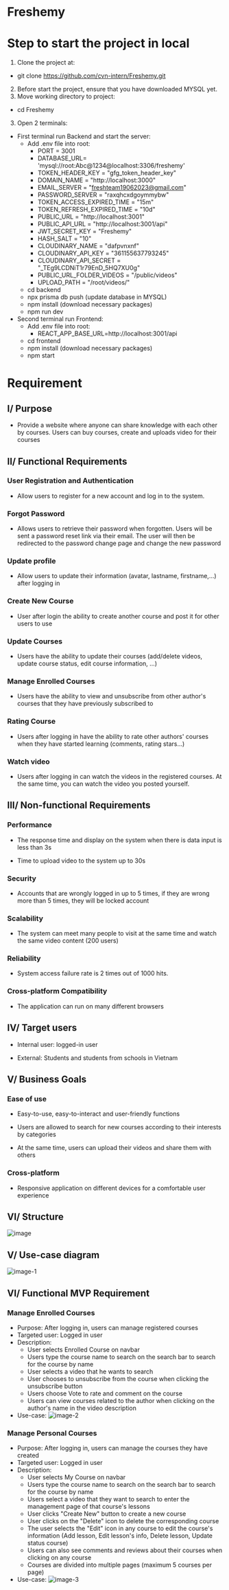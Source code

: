 # Freshemy

# Step to start the project in local

1. Clone the project at: 
  - git clone https://github.com/cvn-intern/Freshemy.git
2. Before start the project, ensure that you have downloaded MYSQL yet.
2. Move working directory to project: 
  - cd Freshemy
3. Open 2 terminals:
 - First terminal run Backend and start the server:
    - Add .env file into root:
      - PORT = 3001
      - DATABASE_URL= 'mysql://root:Abc@1234@localhost:3306/freshemy'
      - TOKEN_HEADER_KEY = "gfg_token_header_key"
      - DOMAIN_NAME = "http://localhost:3000"
      - EMAIL_SERVER = "freshteam19062023@gmail.com"
      - PASSWORD_SERVER = "raxqhcxdgoymmybw"
      - TOKEN_ACCESS_EXPIRED_TIME = "15m"
      - TOKEN_REFRESH_EXPIRED_TIME = "10d"
      - PUBLIC_URL = "http://localhost:3001"
      - PUBLIC_API_URL = "http://localhost:3001/api"
      - JWT_SECRET_KEY = "Freshemy"
      - HASH_SALT = "10"
      - CLOUDINARY_NAME = "dafpvnxnf"
      - CLOUDINARY_API_KEY = "361155637793245"
      - CLOUDINARY_API_SECRET = "_TEg9LCDNiT1r79EnD_5HQ7XU0g"
      - PUBLIC_URL_FOLDER_VIDEOS = "/public/videos"
      - UPLOAD_PATH = "/root/videos/"
    - cd backend
    - npx prisma db push (update database in MYSQL)
    - npm install (download necessary packages)
    - npm run dev
  - Second terminal run Frontend:
    - Add .env file into root:
      - REACT_APP_BASE_URL=http://localhost:3001/api
    - cd frontend
    - npm install (download necessary packages)
    - npm start
# Requirement

## I/ Purpose

- Provide a website where anyone can share knowledge with each other by courses. Users can buy courses, create and uploads video for their courses

## II/ Functional Requirements

### User Registration and Authentication

- Allow users to register for a new account and log in to the system.

### Forgot Password

- Allows users to retrieve their password when forgotten. Users will be sent a password reset link via their email. The user will then be redirected to the password change page and change the new password

### Update profile

- Allow users to update their information (avatar, lastname, firstname,...) after logging in

### Create New Course

- User after login the ability to create another course and post it for other users to use

### Update Courses

- Users have the ability to update their courses (add/delete videos, update course status, edit course information, ...)

### Manage Enrolled Courses

- Users have the ability to view and unsubscribe from other author's courses that they have previously subscribed to

### Rating Course

- Users after logging in have the ability to rate other authors' courses when they have started learning (comments, rating stars...)

### Watch video

- Users after logging in can watch the videos in the registered courses. At the same time, you can watch the video you posted yourself.

## III/ Non-functional Requirements

### Performance

- The response time and display on the system when there is data input is less than 3s

- Time to upload video to the system up to 30s

### Security

- Accounts that are wrongly logged in up to 5 times, if they are wrong more than 5 times, they will be locked account

### Scalability

- The system can meet many people to visit at the same time and watch the same video content (200 users)

### Reliability

- System access failure rate is 2 times out of 1000 hits.

### Cross-platform Compatibility

- The application can run on many different browsers

## IV/ Target users

- Internal user: logged-in user

- External: Students and students from schools in Vietnam

## V/ Business Goals

### Ease of use

- Easy-to-use, easy-to-interact and user-friendly functions

- Users are allowed to search for new courses according to their interests by categories

- At the same time, users can upload their videos and share them with others

### Cross-platform

- Responsive application on different devices for a comfortable user experience

## VI/ Structure

![image](https://github.com/cvn-intern/Freshemy/assets/70811800/2b2e1771-a642-48c2-8276-ca8146260cb5)

## V/ Use-case diagram

![image-1](https://github.com/cvn-intern/Freshemy/assets/70811800/6760925a-07a2-4b39-a75a-689db8685f7f)

## VI/ Functional MVP Requirement

### Manage Enrolled Courses

- Purpose: After logging in, users can manage registered courses
- Targeted user: Logged in user
- Description:
  - User selects Enrolled Course on navbar
  - Users type the course name to search on the search bar to search for the course by name
  - User selects a video that he wants to search
  - User chooses to unsubscribe from the course when clicking the unsubscribe button
  - Users choose Vote to rate and comment on the course
  - Users can view courses related to the author when clicking on the author's name in the video description
- Use-case:
    ![image-2](https://github.com/cvn-intern/Freshemy/assets/70811800/71597ce0-3490-45bd-a781-5c9695d27a99)

### Manage Personal Courses

- Purpose: After logging in, users can manage the courses they have created
- Targeted user: Logged in user
- Description:
  - User selects My Course on navbar
  - Users type the course name to search on the search bar to search for the course by name
  - Users select a video that they want to search to enter the management page of that course's lessons
  - User clicks "Create New" button to create a new course
  - User clicks on the "Delete" icon to delete the corresponding course
  - The user selects the "Edit" icon in any course to edit the course's information (Add lesson, Edit lesson's info, Delete lesson, Update status course)
  - Users can also see comments and reviews about their courses when clicking on any course
  - Courses are divided into multiple pages (maximum 5 courses per page)
- Use-case:
    ![image-3](https://github.com/cvn-intern/Freshemy/assets/70811800/445f3617-d418-47e3-89f5-8d729082a3c5)

